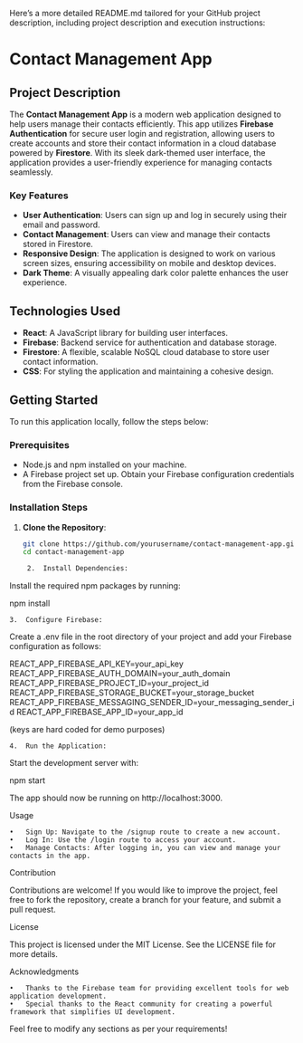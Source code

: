 Here’s a more detailed README.md tailored for your GitHub project description, including project description and execution instructions:

# Contact Management App

## Project Description

The **Contact Management App** is a modern web application designed to help users manage their contacts efficiently. This app utilizes **Firebase Authentication** for secure user login and registration, allowing users to create accounts and store their contact information in a cloud database powered by **Firestore**. With its sleek dark-themed user interface, the application provides a user-friendly experience for managing contacts seamlessly.

### Key Features

- **User Authentication**: Users can sign up and log in securely using their email and password.
- **Contact Management**: Users can view and manage their contacts stored in Firestore.
- **Responsive Design**: The application is designed to work on various screen sizes, ensuring accessibility on mobile and desktop devices.
- **Dark Theme**: A visually appealing dark color palette enhances the user experience.

## Technologies Used

- **React**: A JavaScript library for building user interfaces.
- **Firebase**: Backend service for authentication and database storage.
- **Firestore**: A flexible, scalable NoSQL cloud database to store user contact information.
- **CSS**: For styling the application and maintaining a cohesive design.

## Getting Started

To run this application locally, follow the steps below:

### Prerequisites

- Node.js and npm installed on your machine.
- A Firebase project set up. Obtain your Firebase configuration credentials from the Firebase console.

### Installation Steps

1. **Clone the Repository**:
   ```bash
   git clone https://github.com/yourusername/contact-management-app.git
   cd contact-management-app

	2.	Install Dependencies:
Install the required npm packages by running:

npm install


	3.	Configure Firebase:
Create a .env file in the root directory of your project and add your Firebase configuration as follows:

REACT_APP_FIREBASE_API_KEY=your_api_key
REACT_APP_FIREBASE_AUTH_DOMAIN=your_auth_domain
REACT_APP_FIREBASE_PROJECT_ID=your_project_id
REACT_APP_FIREBASE_STORAGE_BUCKET=your_storage_bucket
REACT_APP_FIREBASE_MESSAGING_SENDER_ID=your_messaging_sender_id
REACT_APP_FIREBASE_APP_ID=your_app_id

(keys are hard coded for demo purposes)

	4.	Run the Application:
Start the development server with:

npm start

The app should now be running on http://localhost:3000.

Usage

	•	Sign Up: Navigate to the /signup route to create a new account.
	•	Log In: Use the /login route to access your account.
	•	Manage Contacts: After logging in, you can view and manage your contacts in the app.

Contribution

Contributions are welcome! If you would like to improve the project, feel free to fork the repository, create a branch for your feature, and submit a pull request.

License

This project is licensed under the MIT License. See the LICENSE file for more details.

Acknowledgments

	•	Thanks to the Firebase team for providing excellent tools for web application development.
	•	Special thanks to the React community for creating a powerful framework that simplifies UI development.

Feel free to modify any sections as per your requirements!